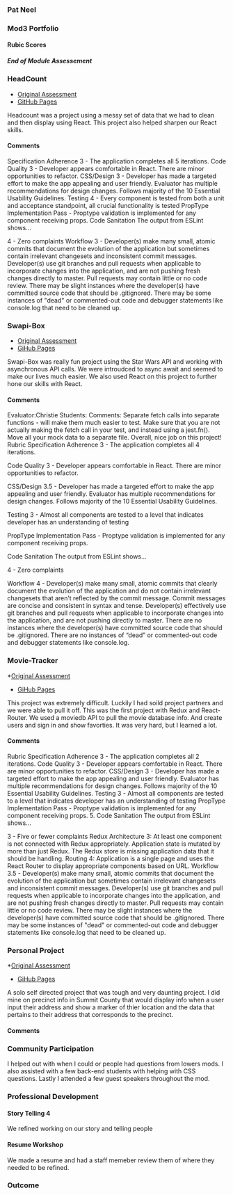 ### Pat Neel 

### Mod3 Portfolio

#### Rubic Scores 

##### End of Module Assessement

### HeadCount
* [Original Assessment](https://github.com/turingschool-examples/headcount2.0)
* [GitHub Pages](https://github.com/jdursema/HeadCount2.0)

Headcount was a project using a messy set of data that we had to clean and then display using React. This project also helped sharpen our React skills.

#### Comments

Specification Adherence
3 - The application completes all 5 iterations.
Code Quality
3 - Developer appears comfortable in React. There are minor opportunities to refactor.
CSS/Design
3 - Developer has made a targeted effort to make the app appealing and user friendly. Evaluator has multiple recommendations for design changes. Follows majority of the 10 Essential Usability Guidelines.
Testing
4 - Every component is tested from both a unit and acceptance standpoint, all crucial functionality is tested
PropType Implementation
Pass - Proptype validation is implemented for any component receiving props.
Code Sanitation
The output from ESLint shows…

4 - Zero complaints
Workflow
3 - Developer(s) make many small, atomic commits that document the evolution of the application but sometimes contain irrelevant changesets and inconsistent commit messages. Developer(s) use git branches and pull requests when applicable to incorporate changes into the application, and are not pushing fresh changes directly to master. Pull requests may contain little or no code review. There may be slight instances where the developer(s) have committed source code that should be .gitignored. There may be some instances of "dead" or commented-out code and debugger statements like console.log that need to be cleaned up.

### Swapi-Box
* [Original Assessment](http://frontend.turing.io/projects/swapi-box.html)
* [GiHub Pages](https://github.com/patrickjneel/swapi-box)

Swapi-Box was really fun project using the Star Wars API and working with asynchronous API calls. We were introudced to async await and seemed to make our lives much easier. We also used React on this project to further hone our skills with React.

#### Comments

Evaluator:Christie
Students:
Comments: Separate fetch calls into separate functions - will make them much easier to test. Make sure that you are not actually making the fetch call in your test, and instead using a jest.fn(). Move all your mock data to a separate file. Overall, nice job on this project!
Rubric
Specification Adherence
3 - The application completes all 4 iterations.

Code Quality
3 - Developer appears comfortable in React. There are minor opportunities to refactor.

CSS/Design
3.5 - Developer has made a targeted effort to make the app appealing and user friendly. Evaluator has multiple recommendations for design changes. Follows majority of the 10 Essential Usability Guidelines.

Testing
3 - Almost all components are tested to a level that indicates developer has an understanding of testing

PropType Implementation
Pass - Proptype validation is implemented for any component receiving props.

Code Sanitation
The output from ESLint shows…

4 - Zero complaints

Workflow
4 - Developer(s) make many small, atomic commits that clearly document the evolution of the application and do not contain irrelevant changesets that aren’t reflected by the commit message. Commit messages are concise and consistent in syntax and tense. Developer(s) effectively use git branches and pull requests when applicable to incorporate changes into the application, and are not pushing directly to master. There are no instances where the developer(s) have committed source code that should be .gitignored. There are no instances of “dead” or commented-out code and debugger statements like console.log.

### Movie-Tracker
*[Original Assessment](https://github.com/turingschool-examples/movie-tracker)
* [GiHub Pages](https://github.com/JorgeEdPerezGa/movie-tracker)

This project was extremely difficult. Luckily I had soild project partners and we were able to pull it off. This was the first project with Redux and React-Router. We used a moviedb API to pull the movie database info. And create users and sign in and show favorties. It was very hard, but I learned a lot.

#### Comments

Rubric
Specification Adherence
3 - The application completes all 2 iterations.
Code Quality
3 - Developer appears comfortable in React. There are minor opportunities to refactor.
CSS/Design
3 - Developer has made a targeted effort to make the app appealing and user friendly. Evaluator has multiple recommendations for design changes. Follows majority of the 10 Essential Usability Guidelines.
Testing
3 - Almost all components are tested to a level that indicates developer has an understanding of testing
PropType Implementation
Pass - Proptype validation is implemented for any component receiving props.
5. Code Sanitation
The output from ESLint shows…

3 - Five or fewer complaints
Redux Architecture
3: At least one component is not connected with Redux appropriately. Application state is mutated by more than just Redux. The Redux store is missing application data that it should be handling.
Routing
4: Application is a single page and uses the React Router to display appropriate components based on URL.
Workflow
3.5 - Developer(s) make many small, atomic commits that document the evolution of the application but sometimes contain irrelevant changesets and inconsistent commit messages. Developer(s) use git branches and pull requests when applicable to incorporate changes into the application, and are not pushing fresh changes directly to master. Pull requests may contain little or no code review. There may be slight instances where the developer(s) have committed source code that should be .gitignored. There may be some instances of "dead" or commented-out code and debugger statements like console.log that need to be cleaned up.

### Personal Project
*[Original Assessment](http://frontend.turing.io/projects/self-directed-project.html)
* [GiHub Pages](https://github.com/patrickjneel/Summit-County-Precincts-)

A solo self directed project that was tough and very daunting project. I did mine on precinct info in Summit County that would display info when a user input their address and show a marker of thier location and the data that pertains to their address that corresponds to the precinct.

#### Comments

### Community Participation
I helped out with when I could or people had questions from lowers mods. I also assisted with a few back-end students with helping with CSS questions. Lastly I attended a few guest speakers throughout the mod.

### Professional Development

#### Story Telling 4
We refined working on our story and telling people

#### Resume Workshop
We made a resume and had a staff memeber review them of where they needed to be refined.

### Outcome

